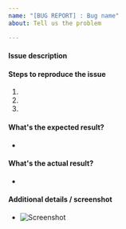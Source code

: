 ```yaml
---
name: "[BUG REPORT] : Bug name"
about: Tell us the problem

---
```


#### Issue description



#### Steps to reproduce the issue

1.  
2. 
3. 


#### What's the expected result?

-


#### What's the actual result?

-


#### Additional details / screenshot

- ![Screenshot]()

